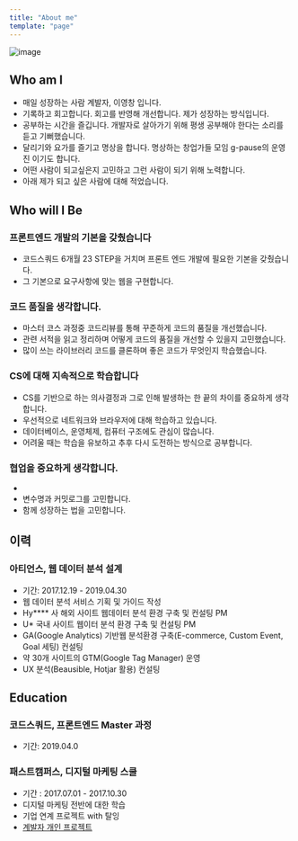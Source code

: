```yaml
---
title: "About me"
template: "page"
---
```


![image](https://user-images.githubusercontent.com/35516239/58239236-ab525c00-7d83-11e9-8e0a-ccd20a91ca52.png)

## Who am I
- 매일 성장하는 사람 계발자, 이영창 입니다.
- 기록하고 회고합니다. 회고를 반영해 개선합니다. 제가 성장하는 방식입니다. 
- 공부하는 시간을 즐깁니다. 개발자로 살아가기 위해 평생 공부해야 한다는 소리를 듣고 기뻐했습니다.
- 달리기와 요가를 즐기고 명상을 합니다. 명상하는 창업가들 모임 g-pause의 운영진 이기도 합니다.
- 어떤 사람이 되고싶은지 고민하고 그런 사람이 되기 위해 노력합니다. 
- 아래 제가 되고 싶은 사람에 대해 적었습니다. 

## Who will I Be 

### 프론트엔드 개발의 기본을 갖췄습니다

- 코드스쿼드 6개월 23 STEP을 거치며 프론트 엔드 개발에 필요한 기본을 갖췄습니다.
- 그 기본으로 요구사항에 맞는 웹을 구현합니다.

### 코드 품질을 생각합니다.

- 마스터 코스 과정중 코드리뷰를 통해 꾸준하게 코드의 품질을 개선했습니다.
- 관련 서적을 읽고 정리하며 어떻게 코드의 품질을 개선할 수 있을지 고민했습니다. 
- 많이 쓰는 라이브러리 코드를 클론하며 좋은 코드가 무엇인지 학습했습니다.

### CS에 대해 지속적으로 학습합니다
- CS를 기반으로 하는 의사결정과 그로 인해 발생하는 한 끝의 차이를 중요하게 생각합니다.
- 우선적으로 네트워크와 브라우저에 대해 학습하고 있습니다.
- 데이터베이스, 운영체제, 컴퓨터 구조에도 관심이 많습니다.
- 어려울 때는 학습을 유보하고 추후 다시 도전하는 방식으로 공부합니다.

### 협업을 중요하게 생각합니다.
- 
- 변수명과 커밋로그를 고민합니다.
- 함께 성장하는 법을 고민합니다.

## 이력

### 아티언스, 웹 데이터 분석 설계

- 기간: 2017.12.19 - 2019.04.30
- 웹 데이터 분석 서비스 기획 및 가이드 작성 
- Hy**** 사 해외 사이트 웹데이터 분석 환경 구축 및 컨설팅 PM
- U* 국내 사이트 웹이터 분석 환경 구축 및 컨설팅 PM
- GA(Google Analytics) 기반웹 분석환경 구축(E-commerce, Custom Event, Goal 세팅) 컨설팅 
- 약 30개 사이트의 GTM(Google Tag Manager) 운영 
- UX 분석(Beausible, Hotjar 활용) 컨설팅


## Education 

### 코드스쿼드, 프론트엔드 Master 과정

- 기간: 2019.04.0

### 패스트캠퍼스, 디지털 마케팅 스쿨

- 기간 : 2017.07.01 - 2017.10.30  
- 디지털 마케팅 전반에 대한 학습 
- 기업 연계 프로젝트 with 탈잉
- [계발자 개인 프로젝트](https://www.slideshare.net/YoungchangLee2/ss-82352535/1?src=clipshare)